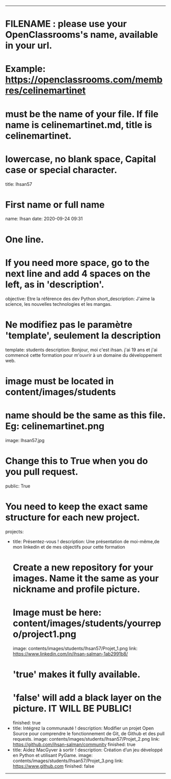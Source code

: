 ---

# FILENAME : please use your OpenClassrooms's name, available in your url.
# Example: https://openclassrooms.com/membres/celinemartinet
# must be the name of your file. If file name is celinemartinet.md, title is celinemartinet.
# lowercase, no blank space, Capital case or special character.
title: Ihsan57

# First name or full name
name: Ihsan
date: 2020-09-24 09:31

# One line.
# If you need more space, go to the next line and add 4 spaces on the left, as in 'description'.
objective: Etre la référence des dev Python
short_description: J'aime la science, les nouvelles technologies et les mangas.

# Ne modifiez pas le paramètre 'template', seulement la description
template: students
description:
   Bonjour, moi c'est ihsan. j'ai 19 ans et j'ai commencé cette formation pour m'ouvrir à un domaine du développement web.

# image must be located in content/images/students
# name should be the same as this file. Eg: celinemartinet.png
image: Ihsan57.jpg

# Change this to True when you do you pull request.
public: True

# You need to keep the exact same structure for each new project.
projects:
  - title: Présentez-vous !
    description: Une présentation de moi-même,de mon linkedin et de mes objectifs pour cette formation
    # Create a new repository for your images. Name it the same as your nickname and profile picture.
    # Image must be here: content/images/students/yourrepo/project1.png
    image: contents/images/students/Ihsan57/Projet_1.png
    link: https://www.linkedin.com/in/ihsan-salman-1ab2991b8/
    # 'true' makes it fully available.
    # 'false' will add a black layer on the picture. IT WILL BE PUBLIC!
    finished: true
  - title: Intégrez la communauté !
    description: Modifier un projet Open Source pour comprendre le fonctionnement de Git, de Github et des pull requests. 
    image: contents/images/students/Ihsan57/Projet_2.png
    link: https://github.com/ihsan-salman/community
    finished: true
  - title: Aidez MacGyver à sortir !
    description: Création d’un jeu développé en Python et utilisant PyGame.
    image: contents/images/students/Ihsan57/Projet_3.png
    link: https://www.github.com
    finished: false
---